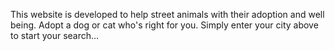 This website is developed to help street animals with their adoption and well being.
Adopt a dog or cat who's right for you. Simply enter your city above to start your search...
